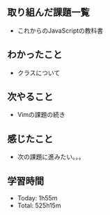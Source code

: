 ## 取り組んだ課題一覧
- これからのJavaScriptの教科書
## わかったこと
- クラスについて
## 次やること
- Vimの課題の続き
## 感じたこと
- 次の課題に進みたい。。。
## 学習時間
- Today: 1h55m
- Total: 525h15m
